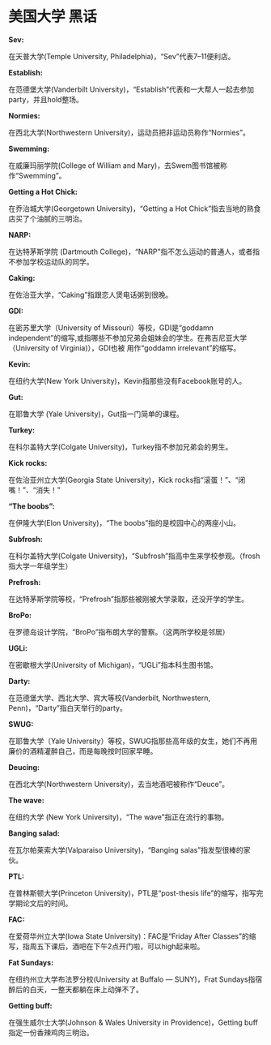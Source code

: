 # 美国大学 黑话

**Sev:**

在天普大学\(Temple University, Philadelphia\)，“Sev”代表7–11便利店。

**Establish:**

在范德堡大学\(Vanderbilt University\)，“Establish”代表和一大帮人一起去参加party，并且hold整场。

**Normies:**

在西北大学\(Northwestern University\)，运动员把非运动员称作“Normies”。

**Swemming:**

在威廉玛丽学院\(College of William and Mary\)，去Swem图书馆被称作“Swemming”。

**Getting a Hot Chick:**

在乔治城大学\(Georgetown University\)，“Getting a Hot Chick”指去当地的熟食店买了个油腻的三明治。

**NARP:**

在达特茅斯学院 \(Dartmouth College\)，“NARP”指不怎么运动的普通人，或者指不参加学校运动队的同学。

**Caking:**

在佐治亚大学，“Caking”指跟恋人煲电话粥到很晚。

**GDI:**

在密苏里大学（University of Missouri）等校，GDI是“goddamn independent”的缩写,或指哪些不参加兄弟会姐妹会的学生。在弗吉尼亚大学（University of Virginia\)），GDI也被 用作“goddamn irrelevant”的缩写。

**Kevin:**

在纽约大学\(New York University\)，Kevin指那些没有Facebook账号的人。

**Gut:**

在耶鲁大学 \(Yale University\)，Gut指一门简单的课程。

**Turkey:**

在科尔盖特大学\(Colgate University\)，Turkey指不参加兄弟会的男生。

**Kick rocks:**

在佐治亚州立大学\(Georgia State University\)，Kick rocks指“滚蛋！”、“闭嘴！”、“消失！”

**“The boobs”:**

在伊隆大学\(Elon University\)，“The boobs”指的是校园中心的两座小山。

**Subfrosh:**

在科尔盖特大学\(Colgate University\)，“Subfrosh”指高中生来学校参观。（frosh指大学一年级学生）

**Prefrosh:**

在达特茅斯学院等校，“Prefrosh”指那些被刚被大学录取，还没开学的学生。

**BroPo:**

在罗德岛设计学院，“BroPo”指布朗大学的警察。（这两所学校是邻居）

**UGLi:**

在密歇根大学\(University of Michigan\)，“UGLi”指本科生图书馆。

**Darty:**

在范德堡大学、西北大学、宾大等校\(Vanderbilt, Northwestern, Penn\)，“Darty”指白天举行的party。

**SWUG:**

在耶鲁大学（Yale University）等校，SWUG指那些高年级的女生，她们不再用廉价的酒精灌醉自己，而是每晚按时回家早睡。

**Deucing:**

在西北大学\(Northwestern University\)，去当地酒吧被称作“Deuce”。

**The wave:**

在纽约大学 \(New York University\)，“The wave”指正在流行的事物。

**Banging salad:**

在瓦尔帕莱索大学\(Valparaiso University\)，“Banging salas”指发型很棒的家伙。

**PTL:**

在普林斯顿大学\(Princeton University\)，PTL是“post-thesis life”的缩写，指写完学期论文后的时间。

**FAC:**

在爱荷华州立大学\(Iowa State University\)：FAC是“Friday After Classes”的缩写，指周五下课后，酒吧在下午2点开门啦，可以high起来啦。

**Fat Sundays:**

在纽约州立大学布法罗分校\(University at Buffalo — SUNY\)，Frat Sundays指宿醉后的白天，一整天都躺在床上动弹不了。

**Getting buff:**

在强生威尔士大学\(Johnson & Wales University in Providence\)，Getting buff指定一份香辣鸡肉三明治。

